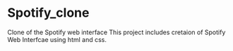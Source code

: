 # Spotify_clone
Clone of the Spotify web interface
This project includes cretaion of Spotify Web Interfcae using html and css.
